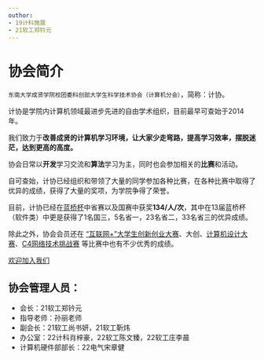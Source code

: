 ```yaml
---
outhor: 
- 19计科施展
- 21软工郑钤元
---
```

# 协会简介

`东南大学成贤学院校团委科创部大学生科学技术协会（计算机分会）`，简称：计协。

计协是学院内计算机领域最进步先进的自由学术组织，目前最早可查始于2014年。

<!-- 我们的目标是要**将成贤的计算机学习环境变得更好，让大家少走弯路，提高学习效率，摆脱迷茫，达到更高的高度。** -->

我们致力于**改善成贤的计算机学习环境，让大家少走弯路，提高学习效率，摆脱迷茫，达到更高的高度。**
<!-- 程序员这个领域有着技术迭代快、范围广、程度深的特点，不断地学习，才不会退步，学无止境。 -->

协会日常以**开发**学习交流和**算法**学习为主，同时也会参加相关的**比赛**和活动。

自可查始，计协已经组织和带领了大量的同学参加各种比赛，在各种比赛中取得了优异的成绩，获得了大量的奖项，为学院争得了荣誉。

目前，计协已经在[蓝桥杯](../比赛-/蓝桥杯.md)中省赛以及国赛中获奖**134/人/次**，其中在13届蓝桥杯（软件类）中更是获得了1名国三，5名省一，23名省二，33名省三的优异成绩。
<!-- 这里可以写一下和哪个主流学校获奖率相近，证明自己的领先性 -->

除此之外，协会会员还在 [“互联网+”大学生创新创业大赛](https://cy.ncss.cn/)、大创、[计算机设计大赛](http://jsjds.blcu.edu.cn/index.htm)、[C4网络技术挑战赛](https://www.saikr.com/vse/43659) 等比赛中也有不少优秀的成绩。


[欢迎加入我们](http://qm.qq.com/cgi-bin/qm/qr?_wv=1027&k=Nv-dbMiw6i2y5zDDziPkCzaCMPxLaWTT&authKey=l%2BdzCeRL16KL1OmAW8MEzFZI7IFEEaN6hdWgkWwXD2HpIr8LWOJQTCF6xxfgPD1A&noverify=0&group_code=580496367)


<!-- TODO：介绍其他东西，丰富一下，介绍一下硬件部 -->
## 协会管理人员：

- 会长：21软工郑钤元
- 指导老师：孙丽老师
- 副会长：21软工尚书妍，21软工靳炜
- 办公室：22计科肖梓豪，22软工陈文臻，22软工庄李晨
- 计算机硬件部部长：22电气宋章健
